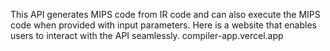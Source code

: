 This API generates MIPS code from IR code and can also execute the MIPS code when provided with input parameters.
Here is a website that enables users to interact with the API seamlessly.
compiler-app.vercel.app
